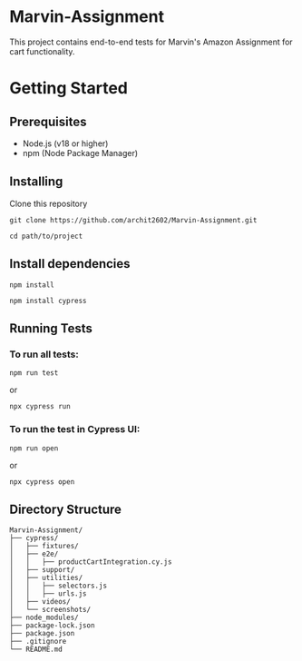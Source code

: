 # Marvin-Assignment
This project contains end-to-end tests for Marvin's Amazon Assignment for cart functionality.

# Getting Started
## Prerequisites
- Node.js (v18 or higher)
- npm (Node Package Manager)

## Installing
Clone this repository
```
git clone https://github.com/archit2602/Marvin-Assignment.git
```
```
cd path/to/project
```

## Install dependencies
```
npm install
```
```
npm install cypress
```

## Running Tests
  ### To run all tests:
  ```
  npm run test
  ```
or
  ```
  npx cypress run
  ```
  ### To run the test in Cypress UI:
  ```
  npm run open
  ```
or
  ```
  npx cypress open
  ```

## Directory Structure

```
Marvin-Assignment/
├── cypress/
│   ├── fixtures/
│   ├── e2e/
│   │   ├── productCartIntegration.cy.js
│   ├── support/
│   ├── utilities/
│   │   ├── selectors.js
│   │   ├── urls.js
│   ├── videos/
│   └── screenshots/
├── node_modules/
├── package-lock.json
├── package.json
├── .gitignore
└── README.md
```
